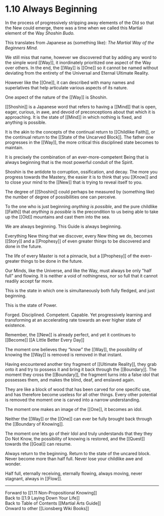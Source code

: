 # 1.10 Always Beginning

In the process of progressively stripping away elements of the Old so that the New could emerge, there was a time when we called this Martial element of the Way _Shoshin Budo._

This translates from Japanese as (something like): _The Martial Way of the Beginners Mind._

We still miss that name, however we discovered that by adding any word to the simple word [[Way]], it inordinately prioritized one aspect of the Way over others. In the end, the [[Way]] is [[One]] so it cannot be named without deviating from the entirety of the Universal and Eternal Ultimate Reality. 

However like the [[One]], it can described with many names and superlatives that help articulate various aspects of its nature. 

One aspect of the nature of the [[Way]] is Shoshin.

[[Shoshin]] is a Japanese word that refers to having a [[Mind]] that is open, eager, curious, in awe, and devoid of preconceptions about that which it is approaching. It is the state of [[Mind]] in which nothing is fixed, and anything is possible. 

It is the akin to the concepts of the continual return to [[Childlike Faith]], or the continual return to the [[State of the Uncarved Block]]. The father one progresses in the [[Way]], the more critical this disciplined state becomes to maintain. 

It is precisely the combination of an ever-more-competent Being that is always beginning that is the most powerful conduit of the Spirit. 

Shoshin is the antidote to corruption, ossification, and decay. The more you progress towards the Mastery, the easier it is to think that you [[Know]] and to close your mind to the [[New]] that is trying to reveal itself to you. 

The degree of [[Shoshin]] could perhaps be measured by (something like) the number of degree of possibilities one can perceive. 

To the one who is just beginning _anything is possible_, and the pure childlike [[Faith]] that _anything is possible_ is the precondition to us being able to take up the [[Old]] mountains and cast them into the sea.

We are always beginning. This Guide is always beginning. 

Everything New thing that we discover, every New thing we do, becomes [[Story]] and a [[Prophesy]] of even greater things to be discovered and done in the future. 

The life of every Master is not a pinnacle, but a [[Prophesy]] of the even-greater things to be done in the future. 

Our Minds, like the Universe, and like the Way, must always be only "half full" and flowing. It is neither a void of nothingness, nor so full that it cannot readily accept far more. 

This is the state in which one is simultaneously both fully fledged, and just beginning. 

This is the state of Power. 

Forged. Disciplined. Competent. Capable. Yet progressively learning and transforming at an accelerating rate towards an ever higher state of existence. 

Remember, the [[New]] is already perfect, and yet it continues to [[Become]] [[A Little Better Every Day]]

The moment one believes they “know” the [[Way]], the possibility of knowing the [[Way]] is removed is removed in that instant. 

Having encountered another tiny fragment of [[Ultimate Reality]], they grab onto it and try to possess it and bring it back through the [[Boundary]]. The moment they cross the [[Boundary]], the fragment turns into a false idol that possesses them, and makes the blind, deaf, and enslaved again. 

They are like a block of wood that has been carved for one specific use, and has therefore become useless for all other things. Every other potential is removed the moment one is carved into a narrow understanding. 

The moment one makes an image of the [[One]], it becomes an idol. 

Neither the [[Way]] or the [[One]] can ever be fully brought back through the [[Boundary of Knowing]]. 

The moment one lets go of their Idol and truly understands that they they Do Not Know, the possibility of knowing is restored, and the [[Quest]] towards the [[Goal]] can resume. 

Always return to the beginning. Return to the state of the uncared block. Never become more than half full. Never lose your childlike awe and wonder. 

Half full, eternally receiving, eternally flowing, always moving, never stagnant, always in [[Flow]]. 

____
Forward to [[1.11 Non-Propositional Knowing]]  
Back to [[1.9 Laying Down Your Life]]  
Back to Table of Contents [[Martial Arts Guide]]  
Onward to other [[Lionsberg Wiki Books]]  
